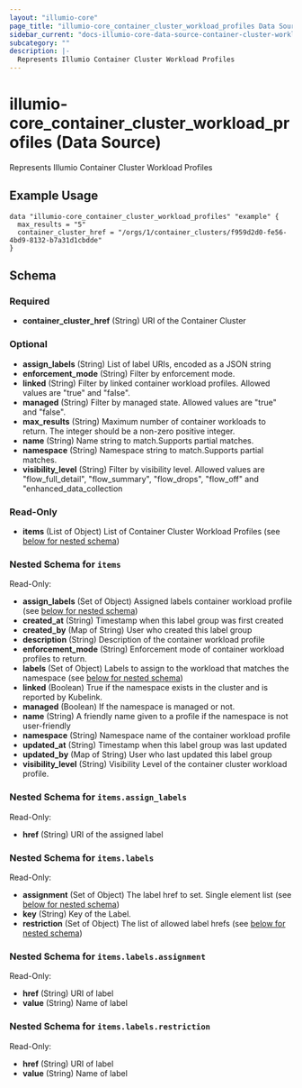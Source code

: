 ```yaml
---
layout: "illumio-core"
page_title: "illumio-core_container_cluster_workload_profiles Data Source - terraform-provider-illumio-core"
sidebar_current: "docs-illumio-core-data-source-container-cluster-workload-profiles"
subcategory: ""
description: |-
  Represents Illumio Container Cluster Workload Profiles
---
```


# illumio-core_container_cluster_workload_profiles (Data Source)

Represents Illumio Container Cluster Workload Profiles

Example Usage
------------

```hcl
data "illumio-core_container_cluster_workload_profiles" "example" {
  max_results = "5"
  container_cluster_href = "/orgs/1/container_clusters/f959d2d0-fe56-4bd9-8132-b7a31d1cbdde"
}
```

## Schema

### Required

- **container_cluster_href** (String) URI of the Container Cluster

### Optional

- **assign_labels** (String) List of label URIs, encoded as a JSON string
- **enforcement_mode** (String) Filter by enforcement mode.
- **linked** (String) Filter by linked container workload profiles. Allowed values are "true" and "false".
- **managed** (String) Filter by managed state. Allowed values are "true" and "false".
- **max_results** (String) Maximum number of container workloads to return. The integer should be a non-zero positive integer.
- **name** (String) Name string to match.Supports partial matches.
- **namespace** (String) Namespace string to match.Supports partial matches.
- **visibility_level** (String) Filter by visibility level. Allowed values are "flow_full_detail", "flow_summary", "flow_drops", "flow_off" and "enhanced_data_collection

### Read-Only

- **items** (List of Object) List of Container Cluster Workload Profiles (see [below for nested schema](#nestedatt--items))

<a id="nestedatt--items"></a>
### Nested Schema for `items`

Read-Only:

- **assign_labels** (Set of Object) Assigned labels container workload profile (see [below for nested schema](#nestedobjatt--items--assign_labels))
- **created_at** (String) Timestamp when this label group was first created
- **created_by** (Map of String) User who created this label group
- **description** (String) Description of the container workload profile
- **enforcement_mode** (String) Enforcement mode of container workload profiles to return.
- **labels** (Set of Object) Labels to assign to the workload that matches the namespace (see [below for nested schema](#nestedobjatt--items--labels))
- **linked** (Boolean) True if the namespace exists in the cluster and is reported by Kubelink.
- **managed** (Boolean) If the namespace is managed or not.
- **name** (String) A friendly name given to a profile if the namespace is not user-friendly
- **namespace** (String) Namespace name of the container workload profile
- **updated_at** (String) Timestamp when this label group was last updated
- **updated_by** (Map of String) User who last updated this label group
- **visibility_level** (String) Visibility Level of the container cluster workload profile.

<a id="nestedobjatt--items--assign_labels"></a>
### Nested Schema for `items.assign_labels`

Read-Only:

- **href** (String) URI of the assigned label


<a id="nestedobjatt--items--labels"></a>
### Nested Schema for `items.labels`

Read-Only:

- **assignment** (Set of Object) The label href to set. Single element list (see [below for nested schema](#nestedobjatt--items--labels--assignment))
- **key** (String) Key of the Label.
- **restriction** (Set of Object) The list of allowed label hrefs (see [below for nested schema](#nestedobjatt--items--labels--restriction))

<a id="nestedobjatt--items--labels--assignment"></a>
### Nested Schema for `items.labels.assignment`

Read-Only:

- **href** (String) URI of label
- **value** (String) Name of label


<a id="nestedobjatt--items--labels--restriction"></a>
### Nested Schema for `items.labels.restriction`

Read-Only:

- **href** (String) URI of label
- **value** (String) Name of label


